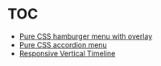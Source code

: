 # TOC

- [Pure CSS hamburger menu with overlay](https://vetsnakara.github.io/snippets/hamburger)
- [Pure CSS accordion menu](https://vetsnakara.github.io/snippets/accordion-menu)
- [Responsive Vertical Timeline](https://vetsnakara.github.io/snippets/knowledge-timeline)
